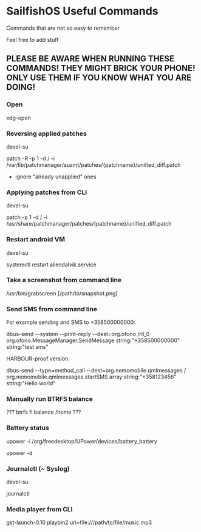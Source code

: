 SailfishOS Useful Commands
==========================

Commands that are not so easy to remember

Feel free to add stuff

## PLEASE BE AWARE WHEN RUNNING THESE COMMANDS! THEY MIGHT BRICK YOUR PHONE! ONLY USE THEM IF YOU KNOW WHAT YOU ARE DOING!

### Open
xdg-open

### Reversing applied patches
devel-su

patch -R -p 1 -d / -i /var/lib/patchmanager/ausmt/patches/{patchname}/unified_diff.patch
- ignore "already unapplied" ones

### Applying patches from CLI
devel-su  

patch -p 1 -d / -i /usr/share/patchmanager/patches/{patchname}/unified_diff.patch  
 
### Restart android VM
devel-su

systemctl restart aliendalvik.service

### Take a screenshot from command line
/usr/bin/grabscreen [/path/to/snapshot.png]

### Send SMS from command line
For example sending and SMS to +358500000000:

dbus-send --system --print-reply --dest=org.ofono /ril_0 org.ofono.MessageManager.SendMessage string:"+358500000000" string:"test sms" 

HARBOUR-proof version: 

dbus-send --type=method_call --dest=org.nemomobile.qmlmessages / org.nemomobile.qmlmessages.startSMS array:string:"+358123456" string:"Hello world" 

### Manually run BTRFS balance
??? btrfs fi balance /home ??? 

### Battery status
upower -i /org/freedesktop/UPower/devices/battery_battery

upower -d

### Journalctl (~ Syslog)
devel-su 

journalctl

### Media player from CLI
gst-launch-0.10 playbin2 uri=file:///path/to/file/music.mp3
